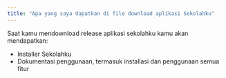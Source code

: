 ```yaml
---
title: "Apa yang saya dapatkan di file download aplikasi Sekolahku"
---
```


Saat kamu mendownload release aplikasi sekolahku kamu akan mendapatkan:

- Installer Sekolahku
- Dokumentasi penggunaan, termasuk installasi dan penggunaan semua fitur

